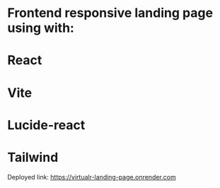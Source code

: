# Frontend responsive landing page using with:
# React 
# Vite
# Lucide-react
# Tailwind

Deployed link: https://virtualr-landing-page.onrender.com
